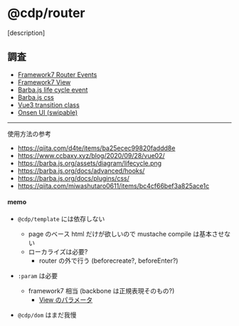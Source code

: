 # @cdp/router

[description]

## 調査

- [Framework7 Router Events](https://framework7.io/docs/view.html#router-events)
- [Framework7 View](https://framework7.jp/docs/view.html)
- [Barba.js life cycle event](https://barba.js.org/docs/getstarted/lifecycle/)
- [Barba.js css](https://barba.js.org/docs/plugins/css/)
- [Vue3 transition class](https://v3.ja.vuejs.org/guide/transitions-enterleave.html)
- [Onsen UI (swipable)](https://onsen.io/v2/api/js/ons-navigator.html#events-summary)

----

使用方法の参考

- https://qiita.com/d4te/items/ba25ecec99820faddd8e
- https://www.ccbaxy.xyz/blog/2020/09/28/vue02/
- https://barba.js.org/assets/diagram/lifecycle.png
- https://barba.js.org/docs/advanced/hooks/
- https://barba.js.org/docs/plugins/css/
- https://qiita.com/miwashutaro0611/items/bc4cf66bef3a825ace1c



#### memo

- `@cdp/template` には依存しない
  - page のベース html だけが欲しいので mustache compile は基本させない
  - ローカライズは必要?
    -  router の外で行う (beforecreate?, beforeEnter?)

- `:param` は必要
  - framework7 相当 (backbone は正規表現そのもの?)
    - [View のパラメータ](https://framework7.jp/docs/view.html#anchor-4)

- `@cdp/dom` はまだ我慢
